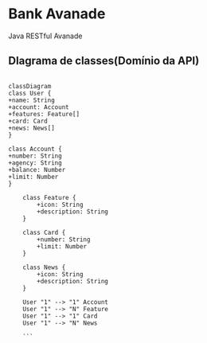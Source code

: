 
# Bank Avanade
Java RESTful Avanade

## DIagrama de classes(Domínio da API)
```mermaid

classDiagram
class User {
+name: String
+account: Account
+features: Feature[]
+card: Card
+news: News[]
}

class Account {
+number: String
+agency: String
+balance: Number
+limit: Number
}

    class Feature {
        +icon: String
        +description: String
    }

    class Card {
        +number: String
        +limit: Number
    }

    class News {
        +icon: String
        +description: String
    }

    User "1" --> "1" Account
    User "1" --> "N" Feature
    User "1" --> "1" Card
    User "1" --> "N" News
    
    ```


    

